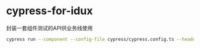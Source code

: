 # cypress-for-idux
封装一套组件测试的API供业务线使用

```bash
cypress run --component --config-file cypress/cypress.config.ts --headed --no-exit
```
